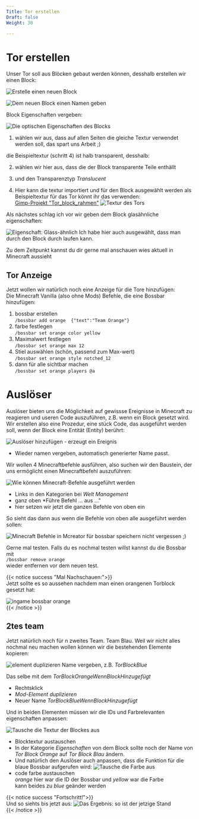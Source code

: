 ```yaml
---
Title: Tor erstellen
Draft: false
Weight: 30

---
```



# Tor erstellen
Unser Tor soll aus Blöcken gebaut werden können, desshalb erstellen wir einen Block:

![Erstelle einen neuen Block](block-erstellen-0.png)

![Dem neuen Block einen Namen geben](block-namen-geben.png)

Block Eigenschaften vergeben:

![Die optischen Eigenschaften des Blocks](block-eigenschaften-optisch.png)

1. wählen wir aus, dass auf allen Seiten die gleiche Textur verwendet werden soll, das spart uns Arbeit ;)

die Beispieltextur (schritt 4) ist halb transparent, desshalb:

2. wählen wir hier aus, dass die der Block transparente Teile enthällt
3. und den Transparenztyp *Translucent*

4. Hier kann die textur importiert und für den Block ausgewählt werden
   als Beispieltextur für das Tor könnt ihr das verwenden:  
   [Gimp-Projekt "Tor_block_rahmen"](tor_block_rahmen.xcf)
   ![Textur des Tors](tor_block_orange.png)  

Als nächstes schlag ich vor wir geben dem Block glasähnliche eigenschaften:

![Eigenschaft: Glass-ähnlich](block-eigenschaften-glas.png)
Ich habe hier auch ausgewählt, dass man durch den Block durch laufen kann.

Zu dem Zeitpunkt kannst du dir gerne mal anschauen wies aktuell in Minecraft aussieht

## Tor Anzeige
Jetzt wollen wir natürlich noch eine Anzeige für die Tore hinzufügen:  
Die Minecraft Vanilla (also ohne Mods) Befehle, die eine Bossbar hinzufügen:
1. bossbar erstellen  
   `/bossbar add orange  {"text":"Team Orange"}`
2. farbe festlegen  
   `/bossbar set orange color yellow`
3. Maximalwert festlegen  
   `/bossbar set orange max 12`
4. Stiel auswählen (schön, passend zum Max-wert)  
   `/bossbar set orange style notched_12`
5. dann für alle sichtbar machen  
   `/bossbar set orange players @a`

# Auslöser
Auslöser bieten uns die Möglichkeit auf gewissse Ereignisse in Minecraft zu reagieren und useren Code auszuführen, z.B. wenn ein Block gesetzt wird.
Wir erstellen also eine Prozedur, eine stück Code, das ausgeführt werden soll, wenn der Block eine Entität (Entity) berührt:

![Auslöser hinzufügen - erzeugt ein Ereignis](block-auslöser.png)
- Wieder namen vergeben, automatisch generierter Name passt.

Wir wollen 4 Minecraftbefehle ausführen, also suchen wir den Baustein, der uns ermöglicht einen Minecraftbefehl auszuführen:

![Wie können Minecraft-Befehle ausgeführt werden](prozedur-minecraft-befehl.png)
- Links in den Kategorien bei *Welt Management* 
- ganz oben *Führe Befehl ... aus ..."
- hier setzen wir jetzt die ganzen Befehle von oben ein

So sieht das dann aus wenn die Befehle von oben alle ausgeführt werden sollen:

![Minecraft Befehle in Mcreator für bossbar](code-torblock-setzen.png)
speichern nicht vergessen ;)

Gerne mal testen. Falls du es nochmal testen willst kannst du die Bossbar mit  
`/bossbar remove orange`  
wieder entfernen vor dem neuen test.

{{< notice success "Mal Nachschauen:">}}  
Jetzt sollte es so aussehen nachdem man einen orangenen Torblock gesetzt hat:

![ingame bossbar orange](ingame-bossbar-orange.png)  
{{< /notice >}}


## 2tes team
Jetzt natürlich noch für n zweites Team. Team Blau.
Weil wir nicht alles nochmal neu machen wollen können wir die bestehenden Elemente kopieren:

![element duplizieren](element-duplizieren.png)
Name vergeben, z.B. *TorBlockBlue*   

Das selbe mit dem *TorBlockOrangeWennBlockHinzugefügt*
- Rechtsklick
- *Mod-Element duplizieren*
- Neuer Name *TorBlockBlueWennBlockHinzugefügt*

Und in beiden Elementen müssen wir die IDs und Farbrelevanten eigenschaften anpassen:

![Tausche die Textur der Blockes aus](block-textur-austauschen.png)
- Blocktextur austauschen
- In der Kategorie *Eigenschaften* von dem Block sollte noch der Name von *Tor Block Orange* auf *Tor Block Blau* ändern.
- Und natürlich den Auslöser auch anpassen, dass die Funktion für die blaue Bossbar aufgerufen wird:
![Tausche die Farbe aus](code-farbe-austauschen.png)
- code farbe austauschen  
  *orange* hier war die ID der Bossbar und *yellow* war die Farbe  
  kann beides zu *blue* geänder werden


{{< notice success "Fortschritt!">}}  
Und so siehts bis jetzt aus:
![Das Ergebnis: so ist der jetzige Stand](ingame-so-siehts-bis-jetzt-aus-2.png)  
{{< /notice >}}
